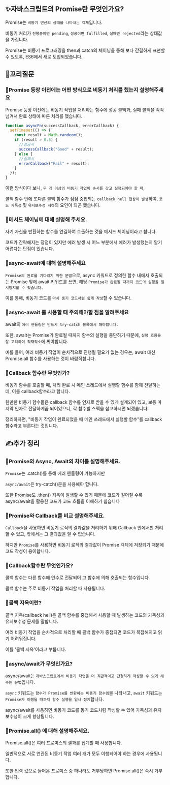 ## ✨자바스크립트의 Promise란 무엇인가요?

Promise는 `비동기 연산의 상태를 나타내는 객체`입니다.

비동기 처리가 `진행중이면 pending`, `성공이면 fulfilled`, `실패면 rejected`라는 상태값을 가집니다.

Promise는 비동기 프로그래밍을 then과 catch의 체이닝을 통해 보다 간결하게 표현할 수 있도록, ES6에서 새로 도입되었습니다.

## 🔁꼬리질문

### 🤔Promise 등장 이전에는 어떤 방식으로 비동기 처리를 했는지 설명해주세요

Promise 등장 이전에는 비동기 작업을 처리하는 함수에 성공 콜백과, 실패 콜백을 각각 넘겨서 완료 상태에 따른 처리를 했습니다.

```javascript
function asyncFn(successCallback, errorCallback) {
  setTimeout(() => {
    const result = Math.randeom();
    if (result > 0.5) {
      //성공시
      successCallback("Good" + result);
    } else {
      //실패시
      errorCallback("Fail" + result);
    }
  });
}
```

이런 방식이다 보니, `두 개 이상의 비동기 작업이 순서를 갖고 실행되어야 할 때`,

콜백 함수 안에 또다른 콜백 함수가 점점 중첩되는 `callback hell 현상이 발생`하여, `코드 가독성` 및 `유지보수성 저하`의 요인이 되곤 했습니다.

### 🤔메서드 체이닝에 대해 설명해 주세요.

자기 자신을 반환하는 함수를 연결하여 호출하는 것을 메서드 체이닝이라고 합니다.

코드가 간략해지는 장점이 있지만 에러 발생 시 어느 부분에서 에러가 발생했는지 알기 어렵다는 단점이 있습니다.

### 🤔async-await에 대해 설명해주세요

`Promise의 완료를 기다리기 위한 문법`으로, async 키워드로 정의한 함수 내에서 호출되는 Promise 앞에 await 키워드를 쓰면, 해당 `Promise가 완료될 때까지 코드의 실행을 일시정지할 수 있습니다.`

이를 통해, 비동기 코드를 `마치 동기 코드처럼 쉽게 작성`할 수 있습니다.

### 🤔async-await 를 사용할 때 주의해야할 점을 알려주세요

await의 `에러 핸들링은 반드시 try-catch 블록에서 해야합니다.`

또한, await는 Promise가 완료될 때까지 함수의 실행을 중단하기 때문에, `실행 흐름을 잘 고려하여 적재적소`에 써야합니다.

예를 들어, 여러 비동기 작업이 순차적으로 진행될 필요가 없는 경우는, await 대신 Promise.all 함수를 사용하는 것이 바람직합니다.

### 🤔Callback 함수란 무엇인가?

비동기 함수를 호출할 때, 처리 완료 시 메인 쓰레드에서 실행할 함수를 함께 전달하는데, 이를 callback함수라고 합니다.

웬만한 비동기 함수들은 callback 함수를 인자로 받을 수 있게 설계되어 있고, 보통 마지막 인자로 전달하게끔 되어있으니, 각 함수별 스펙을 참고하시면 되겠습니다.

정리하자면, "비동기 작업이 완료되었을 때 메인 쓰레드에서 실행할 함수"를 callback 함수라고 부른다는 것입니다.

## ✍️추가 정리

### 🤔Promise와 Async, Await의 차이를 설명해주세요.

`Promise`는 .catch()를 통해 에러 핸들링이 가능하지만

`async/await`은 try-catch()문을 사용해야 합니다.

또한 Promise도 .then() 지옥이 발생할 수 있기 때문에 코드가 길어질 수록 async/await을 활용한 코드가 코드 흐름을 이해하기 쉽습니다

### 🤔Promise와 Callback를 비교 설명해주세요.

`Callback`을 사용하면 비동기 로직의 결과값을 처리하기 위해 Callback 안에서만 처리할 수 있고, 밖에서는 그 결과값을 알 수 없습니다.

하지만 `Promise`를 사용하면 비동기 로직의 결과값이 Promise 객체에 저장되기 때문에 코드 작성이 용이합니다.

### 🤔Callback함수란 무엇인가요?

콜백 함수는 다른 함수에 인수로 전달되어 그 함수에 의해 호출되는 함수입니다.

콜백 함수는 주로 비동기 작업을 처리할 때 사용됩니다.

### 🤔콜백 지옥이란?

콜백 지옥(callback hell)은 콜백 함수를 중첩해서 사용할 때 발생하는 코드의 가독성과 유지보수성 문제를 말합니다.

여러 비동기 작업을 순차적으로 처리할 때 콜백 함수가 중첩되면 코드가 복잡해지고 읽기 어려워집니다.

이를 '콜백 지옥'이라고 부릅니다.

### 🤔async/await가 무엇인가요?

async/await는 `자바스크립트에서 비동기 작업을 더 직관적이고 간결하게 작성할 수 있게 해주는 문법`입니다.

`async` 키워드는 `함수가 Promise를 반환하는 비동기 함수임`을 나타내고, `await` 키워드는 `Promise가 이행될 때까지 함수 실행을 일시 정지`합니다.

async/await를 사용하면 비동기 코드를 동기 코드처럼 작성할 수 있어 가독성과 유지보수성이 크게 향상됩니다.

### 🤔Promise.all() 에 대해 설명해주세요.

Promise.all()은 여러 프로미스의 결과를 집계할 때 사용합니다.

일반적으로 서로 연관된 비동기 작업 여러 개가 모두 이행되어야 하는 경우에 사용됩니다.

또한 입력 값으로 들어온 프로미스 중 하나라도 거부당하면 Promise.all()은 즉시 거부합니다.
